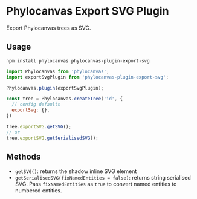 # Phylocanvas Export SVG Plugin
Export Phylocanvas trees as SVG.

## Usage
```
npm install phylocanvas phylocanvas-plugin-export-svg
```
```javascript
import Phylocanvas from 'phylocanvas';
import exportSvgPlugin from 'phylocanvas-plugin-export-svg';

Phylocanvas.plugin(exportSvgPlugin);

const tree = Phylocanvas.createTree('id', {
  // config defaults
  exportSvg: {},
})

tree.exportSVG.getSVG();
// or
tree.exportSVG.getSerialisedSVG();
```

## Methods

* `getSVG()`: returns the shadow inline SVG element
* `getSerialisedSVG(fixNamedEntities = false)`: returns string serialised SVG. Pass `fixNamedEntities` as `true` to convert named entities to numbered entities.
